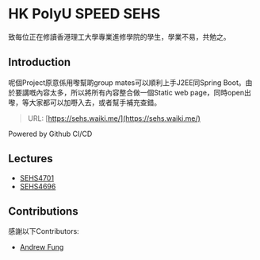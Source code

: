 # HK PolyU SPEED SEHS

致每位正在修讀香港理工大學專業進修學院的學生，學業不易，共勉之。

## Introduction

呢個Project原意係用嚟幫啲group mates可以順利上手J2EE同Spring Boot。由於要講嘅內容太多，所以將所有內容整合做一個Static web
page，同時open出嚟，等大家都可以加嘢入去，或者幫手補充查錯。
> URL: [https://sehs.waiki.me/](https://sehs.waiki.me/)

Powered by Github CI/CD

## Lectures

- [SEHS4701](SEHS4701.md)
- [SEHS4696](SEHS4696.md)

## Contributions

感謝以下Contributors:

- [Andrew Fung](https://github.com/andrewfung729)
